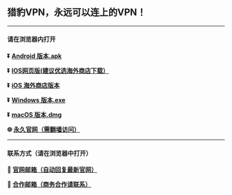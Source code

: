 ## 猎豹VPN，永远可以连上的VPN！ #
- - - -
#### 请在浏览器内打开

**:arrow_double_down: [Android 版本.apk](https://files.telederm.cn/file/liebao-V2.2.0-GitHub.apk)**

**:arrow_double_down: [IOS网页版(建议优选海外商店下载）](https://wb.bbgw11.com/?channel=GitHub)** 

**:arrow_double_down: [iOS 海外商店版本](https://apps.apple.com/us/app/cc-vpn/id1593555019)**

**:arrow_double_down: [Windows 版本.exe](https://files.telederm.cn/file/liebao[GitHub]-v2.0.0.exe)**

**:arrow_double_down: [macOS 版本.dmg](https://files.telederm.cn/file/liebao-v2.0.3[GitHub].pkg)**

**:globe_with_meridians: [永久官网（需翻墙访问）](www.lbvpn.cc)** 
- - - -
#### 联系方式（请在浏览器中打开）

**:e-mail: [官网邮箱（自动回复最新官网）](mailto:kf@lbvpn.cc)**

**:e-mail: [合作邮箱（商务合作请联系）](mailto:liebaohz@gmail.com)**
